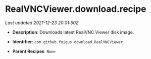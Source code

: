 # RealVNCViewer.download.recipe

_Last updated 2021-12-23 20:01:50Z_

- **Description**: Downloads latest RealVNC Viewer disk image.

- **Identifier**: `com.github.foigus.download.RealVNCViewer`

- **Parent Recipes**: `None`
